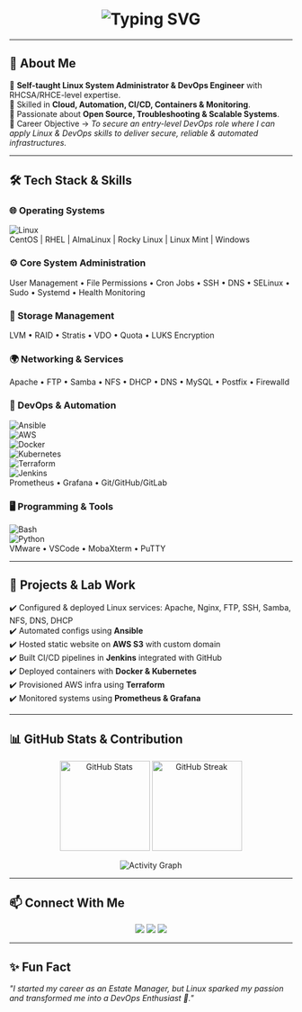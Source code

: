 <!-- README.md for Portfolio Website -->

<h1 align="center">
  <img src="https://readme-typing-svg.herokuapp.com?font=Fira+Code&weight=600&size=28&pause=1000&color=1A73E8&center=true&vCenter=true&width=600&lines=👋+Hi%2C+I'm+Jyotiswaroop+Tripathi;Linux+Administrator+%26+DevOps+Engineer;Open-Source+Enthusiast;Always+Learning+%26+Building" alt="Typing SVG" />
</h1>

---

## 🚀 About Me  
🔹 **Self-taught Linux System Administrator & DevOps Engineer** with RHCSA/RHCE-level expertise.  
🔹 Skilled in **Cloud, Automation, CI/CD, Containers & Monitoring**.  
🔹 Passionate about **Open Source, Troubleshooting & Scalable Systems**.  
🔹 Career Objective → *To secure an entry-level DevOps role where I can apply Linux & DevOps skills to deliver secure, reliable & automated infrastructures.*  

---

## 🛠️ Tech Stack & Skills  

### 🌐 Operating Systems  
![Linux](https://img.shields.io/badge/Linux-FCC624?style=for-the-badge&logo=linux&logoColor=black)  
CentOS | RHEL | AlmaLinux | Rocky Linux | Linux Mint | Windows  

### ⚙️ Core System Administration  
User Management • File Permissions • Cron Jobs • SSH • DNS • SELinux • Sudo • Systemd • Health Monitoring  

### 💾 Storage Management  
LVM • RAID • Stratis • VDO • Quota • LUKS Encryption  

### 🌍 Networking & Services  
Apache • FTP • Samba • NFS • DHCP • DNS • MySQL • Postfix • Firewalld  

### 🐧 DevOps & Automation  
![Ansible](https://img.shields.io/badge/Ansible-EE0000?style=for-the-badge&logo=ansible&logoColor=white)  
![AWS](https://img.shields.io/badge/AWS-232F3E?style=for-the-badge&logo=amazon-aws&logoColor=white)  
![Docker](https://img.shields.io/badge/Docker-2496ED?style=for-the-badge&logo=docker&logoColor=white)  
![Kubernetes](https://img.shields.io/badge/Kubernetes-326CE5?style=for-the-badge&logo=kubernetes&logoColor=white)  
![Terraform](https://img.shields.io/badge/Terraform-844FBA?style=for-the-badge&logo=terraform&logoColor=white)  
![Jenkins](https://img.shields.io/badge/Jenkins-D33833?style=for-the-badge&logo=jenkins&logoColor=white)  
Prometheus • Grafana • Git/GitHub/GitLab  

### 🖥️ Programming & Tools  
![Bash](https://img.shields.io/badge/Bash_Scripting-4EAA25?style=for-the-badge&logo=gnubash&logoColor=white)  
![Python](https://img.shields.io/badge/Python-FFD43B?style=for-the-badge&logo=python&logoColor=blue)  
VMware • VSCode • MobaXterm • PuTTY  

---

## 📌 Projects & Lab Work  
✔️ Configured & deployed Linux services: Apache, Nginx, FTP, SSH, Samba, NFS, DNS, DHCP  
✔️ Automated configs using **Ansible**  
✔️ Hosted static website on **AWS S3** with custom domain  
✔️ Built CI/CD pipelines in **Jenkins** integrated with GitHub  
✔️ Deployed containers with **Docker & Kubernetes**  
✔️ Provisioned AWS infra using **Terraform**  
✔️ Monitored systems using **Prometheus & Grafana**  

---

## 📊 GitHub Stats & Contribution  

<p align="center">
  <img src="https://github-readme-stats.vercel.app/api?username=jyotiswaroop20&show_icons=true&theme=radical" alt="GitHub Stats" height="160px"/>
  <img src="https://github-readme-streak-stats.herokuapp.com/?user=jyotiswaroop20&theme=radical" alt="GitHub Streak" height="160px"/>
</p>

<p align="center">
  <img src="https://github-readme-activity-graph.vercel.app/graph?username=jyotiswaroop20&theme=redical&hide_border=true" alt="Activity Graph"/>
</p>

---

## 📫 Connect With Me  

<p align="center">
  <a href="mailto:Jyotiswaroop.niit1@gmail.com"><img src="https://img.shields.io/badge/Email-D14836?style=for-the-badge&logo=gmail&logoColor=white"/></a>
  <a href="https://www.linkedin.com/in/jyoti-swaroop-mani-tripathi-741980379/"><img src="https://img.shields.io/badge/LinkedIn-0077b5?style=for-the-badge&logo=linkedin&logoColor=white"/></a>
  <a href="https://github.com/jyotiswaroop20"><img src="https://img.shields.io/badge/GitHub-000000?style=for-the-badge&logo=github&logoColor=white"/></a>
</p>

---

## ✨ Fun Fact  
*"I started my career as an Estate Manager, but Linux sparked my passion and transformed me into a DevOps Enthusiast 🚀."*  
